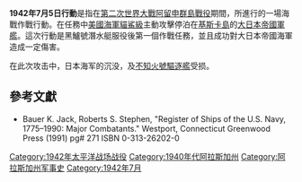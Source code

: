 **1942年7月5日行動**是指在[第二次世界大戰](https://zh.wikipedia.org/wiki/第二次世界大戰 "wikilink")[阿留申群島戰役](../Page/阿留申群島戰役.md "wikilink")期間，所進行的一場海戰作戰行動。在任務中[美國海軍](../Page/美國海軍.md "wikilink")[貓鯊級](../Page/貓鯊級潛艇.md "wikilink")主動攻擊停泊在[基斯卡島](../Page/基斯卡島.md "wikilink")的[大日本帝國軍艦](https://zh.wikipedia.org/wiki/大日本帝國 "wikilink")。這次行動是黑鱸號潛水艇服役後第一個作戰任務，並且成功對大日本帝國海軍造成一定傷害。

在此次攻击中，日本海军的沉没，及[不知火號驅逐艦](../Page/不知火號驅逐艦.md "wikilink")受损。

## 參考文獻

  - Bauer K. Jack, Roberts S. Stephen, "Register of Ships of the U.S. Navy, 1775–1990: Major Combatants." Westport, Connecticut Greenwood Press (1991) pg\# 271 ISBN 0-313-26202-0

[Category:1942年太平洋战场战役](https://zh.wikipedia.org/wiki/Category:1942年太平洋战场战役 "wikilink") [Category:1940年代阿拉斯加州](https://zh.wikipedia.org/wiki/Category:1940年代阿拉斯加州 "wikilink") [Category:阿拉斯加州军事史](https://zh.wikipedia.org/wiki/Category:阿拉斯加州军事史 "wikilink") [Category:1942年7月](https://zh.wikipedia.org/wiki/Category:1942年7月 "wikilink")